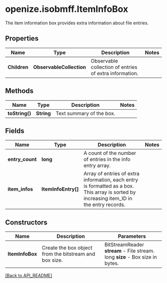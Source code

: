 # openize.isobmff.ItemInfoBox

The item information box provides extra information about file entries.

## Properties

Name | Type | Description | Notes
------------ | ------------- | ------------- | -------------
**Children** | **ObservableCollection<ItemInfoEntry>** | Observable collection of entries of extra information. | 

## Methods

Name | Type | Description | Notes
------------ | ------------- | ------------- | -------------
**toString()** | **String** | Text summary of the box. | 

## Fields

Name | Type | Description | Notes
------------ | ------------- | ------------- | -------------
**entry_count** | **long** | A count of the number of entries in the info entry array. | 
**item_infos** | **ItemInfoEntry[]** | Array of entries of extra information, each entry is formatted as a box.<br />This array is sorted by increasing item_ID in the entry records. | 

## Constructors

Name | Description | Parameters
------------ | ------------- | -------------
**ItemInfoBox** | Create the box object from the bitstream and box size. | BitStreamReader **stream** - File stream.<br />long **size** - Box size in bytes.

[[Back to API_README]](API_README.md)